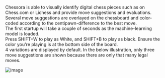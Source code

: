 Chessora is able to visually identify digital chess pieces such as on Chess.com or Lichess and provide move suggestions and evaluations. </br>
Several move suggestions are overlayed on the chessboard and color-coded according to the centipawn-difference to the best move. </br>
The first startup will take a couple of seconds as the machine-learning model is loaded. </br>
Press SHIFT+W to play as White, and SHIFT+B to play as black. Ensure the color you're playing is at the bottom side of the board. </br>
4 variations are displayed by default. In the below illustration, only three move suggestions are shown because there are only that many legal moves. </br>

![image](https://github.com/user-attachments/assets/5f406f00-5370-415e-a81f-5e6561f0bafa)
